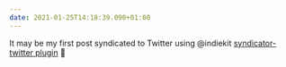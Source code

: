```yaml
---
date: 2021-01-25T14:18:39.090+01:00
---
```

It may be my first post syndicated to Twitter using @indiekit [syndicator-twitter plugin](https://github.com/getindiekit/indiekit/tree/main/packages/syndicator-twitter) 🤞
